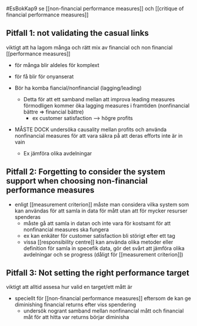 #EsBokKap9
se [[non-financial performance measures]] och [[critique of financial performance measures]]

## Pitfall 1: not validating the casual links

viktigt att ha lagom många och rätt mix av financial och non financial [[performance measures]]
- för många blir aldeles för komplext
- för få blir för onyanserat

- Bör ha komba fiancial/nonfinancial (lagging/leading)
	- Detta för att ett samband mellan att improva leading measures förmodligen kommer öka lagging measures i framtiden (nonfinancial bättre => financial bättre)
		-  ex customer satisfaction --> högre profits
- MÅSTE DOCK undersöka causality mellan profits och använda nonfinancial measures för att vara säkra på att deras efforts inte är in vain
	- Ex jämföra olika avdelningar

## Pitfall 2: Forgetting to consider the system support when choosing non-financial performance measures

- enligt [[measurement criterion]] måste man considera vilka system som kan användas för att samla in data för mått utan att för mycker resurser spenderas
	- måste gå att samla in datan och inte vara för kostsamt för att nonfinancial measures ska fungera
	- ex kan enkäter för customer satisfaction bli störigt efter ett tag
	- vissa [[responsibility centre]] kan använda olika metoder eller definition för samla in specefik data, gör det svårt att jämföra olika avdelningar och se progress (dåligt för [[measurement criterion]])

## Pitfall 3: Not setting the right performance target

viktigt att alltid assesa hur valid en target/ett mått är
- speciellt för [[non-financial performance measures]] eftersom de kan ge diminishing financial returns efter viss spendering
	- undersök nogrant samband mellan nonfinancial mått och financial måt för att hitta var returns börjar diminisha

